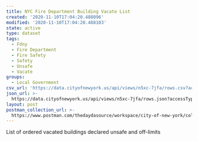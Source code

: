 ```yaml
---
title: NYC Fire Department Building Vacate List
created: '2020-11-10T17:04:20.488096'
modified: '2020-11-10T17:04:20.488103'
state: active
type: dataset
tags:
  - Fdny
  - Fire Department
  - Fire Safety
  - Safety
  - Unsafe
  - Vacate
groups:
  - Local Government
csv_url: 'https://data.cityofnewyork.us/api/views/n5xc-7jfa/rows.csv?accessType=DOWNLOAD'
json_url: >-
  https://data.cityofnewyork.us/api/views/n5xc-7jfa/rows.json?accessType=DOWNLOAD
layout: post
postman_collection_url: >-
  https://www.postman.com/thedaydasource/workspace/city-of-new-york/collection/15909983-0769a291-f3c5-4753-907b-b6205163e569
---
```

List of ordered vacated buildings declared unsafe and off-limits
